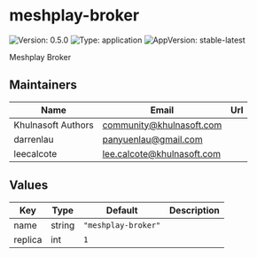 # meshplay-broker

![Version: 0.5.0](https://img.shields.io/badge/Version-0.5.0-informational?style=flat-square) ![Type: application](https://img.shields.io/badge/Type-application-informational?style=flat-square) ![AppVersion: stable-latest](https://img.shields.io/badge/AppVersion-stable--latest-informational?style=flat-square)

Meshplay Broker

## Maintainers

| Name | Email | Url |
| ---- | ------ | --- |
| Khulnasoft Authors | <community@khulnasoft.com> |  |
| darrenlau | <panyuenlau@gmail.com> |  |
| leecalcote | <lee.calcote@khulnasoft.com> |  |

## Values

| Key | Type | Default | Description |
|-----|------|---------|-------------|
| name | string | `"meshplay-broker"` |  |
| replica | int | `1` |  |

